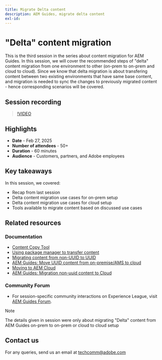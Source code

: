 ```yaml
---
title: Migrate Delta content
description: AEM Guides, migrate delta content
exl-id: 
---
```

# "Delta" content migration

This is the third session in the series about content migration for AEM Guides. 
In this session, we will cover the recommended steps of "delta" content migration from one environment to other (on-prem to on-prem and cloud to cloud). 
Since we know that delta migration is about transfering content between two existing environments that have same base content, and migration is needed to sync the changes to previously migrated content - hence corresponding scenarios will be covered.


## Session recording

>[!VIDEO](https://video.tv.adobe.com/v/3434807/uuid-migration-content-migration-guides-migration?quality=12&learn=on)


## Highlights

- **Date** - Feb 27, 2025 
- **Number of attendees** - 50+
- **Duration** - 60 minutes
- **Audience** - Customers, partners, and Adobe employees


## Key takeaways

In this session, we covered:
- Recap from last session
- Delta content migration use cases for on-prem setup
- Delta content migration use cases for cloud setup
- Tools available to migrate content based on discussed use cases

 
## Related resources

### Documentation

- [Content Copy Tool](https://experienceleague.adobe.com/en/docs/experience-manager-cloud-service/content/implementing/developer-tools/content-copy)
- [Using package manager to transfer content](https://experienceleague.adobe.com/en/docs/experience-manager-cloud-service/content/implementing/developer-tools/package-manager)
- [Migrating content from non-UUID to UUID](https://experienceleague.adobe.com/en/docs/experience-manager-guides/using/install-guide/on-prem-ig/content-migration/migration-process/migrate-non-uuid-uuid)
- [AEM Guides: Move UUID content from on-premise/AMS to cloud](../../cs-install-guide/migrate-on-premise-content-cloud.md)
- [Moving to AEM Cloud](https://experienceleague.adobe.com/en/docs/experience-manager-cloud-service/content/migration-journey/getting-started)
- [AEM Guides: Migration non-uuid content to Cloud](../../install-guide/migrate-uuid-non-uuid.md)
 
### Community Forum

- For session-specific community interactions on Experience League, visit  [AEM Guides Forum](https://experienceleaguecommunities.adobe.com/t5/experience-manager-guides/bd-p/xml-documentation-discussions).


>[!NOTE]
>
> The details given in session were only about migrating "Delta" content from AEM Guides on-prem to on-prem or cloud to cloud setup



## Contact us

For any queries, send us an email at <techcomm@adobe.com>